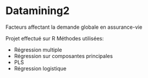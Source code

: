 # Datamining2
Facteurs affectant la demande globale en assurance-vie


Projet effectué sur R
Méthodes utilisées:
- Régression multiple
- Régression sur composantes principales
- PLS
- Régression logistique

